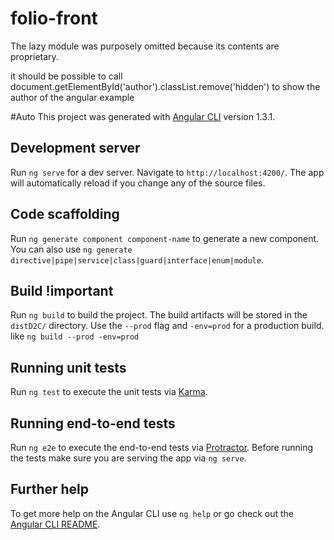 # folio-front

The lazy module was purposely omitted because its contents are proprietary.

it should be possible to call
document.getElementById('author').classList.remove('hidden')
to show the author of the angular example


#Auto
This project was generated with [Angular CLI](https://github.com/angular/angular-cli) version 1.3.1.

## Development server

Run `ng serve` for a dev server. Navigate to `http://localhost:4200/`. The app will automatically reload if you change any of the source files.

## Code scaffolding

Run `ng generate component component-name` to generate a new component. You can also use `ng generate directive|pipe|service|class|guard|interface|enum|module`.

## Build !important

Run `ng build` to build the project. The build artifacts will be stored in the `distD2C/` directory. Use the `--prod` flag and `-env=prod` for a production build. like `ng build --prod -env=prod`

## Running unit tests

Run `ng test` to execute the unit tests via [Karma](https://karma-runner.github.io).

## Running end-to-end tests

Run `ng e2e` to execute the end-to-end tests via [Protractor](http://www.protractortest.org/).
Before running the tests make sure you are serving the app via `ng serve`.

## Further help

To get more help on the Angular CLI use `ng help` or go check out the [Angular CLI README](https://github.com/angular/angular-cli/blob/master/README.md).

